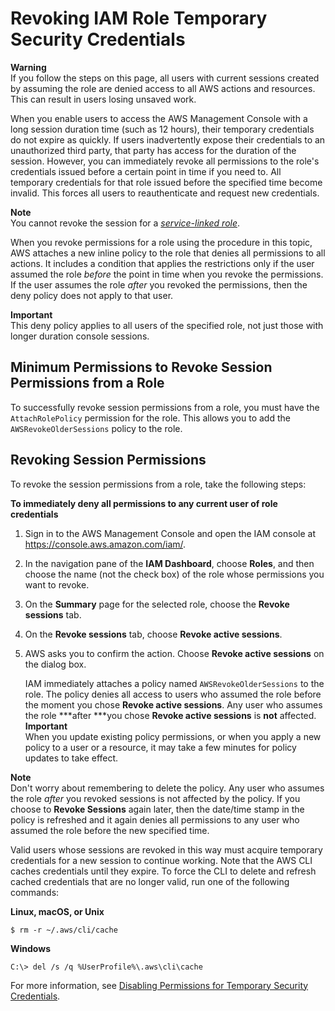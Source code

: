 # Revoking IAM Role Temporary Security Credentials<a name="id_roles_use_revoke-sessions"></a>

**Warning**  
If you follow the steps on this page, all users with current sessions created by assuming the role are denied access to all AWS actions and resources\. This can result in users losing unsaved work\. 

When you enable users to access the AWS Management Console with a long session duration time \(such as 12 hours\), their temporary credentials do not expire as quickly\. If users inadvertently expose their credentials to an unauthorized third party, that party has access for the duration of the session\. However, you can immediately revoke all permissions to the role's credentials issued before a certain point in time if you need to\. All temporary credentials for that role issued before the specified time become invalid\. This forces all users to reauthenticate and request new credentials\.

**Note**  
You cannot revoke the session for a *[service\-linked role](id_roles_terms-and-concepts.md#iam-term-service-linked-role)*\.

When you revoke permissions for a role using the procedure in this topic, AWS attaches a new inline policy to the role that denies all permissions to all actions\. It includes a condition that applies the restrictions only if the user assumed the role *before* the point in time when you revoke the permissions\. If the user assumes the role *after* you revoked the permissions, then the deny policy does not apply to that user\.

**Important**  
This deny policy applies to all users of the specified role, not just those with longer duration console sessions\.

## Minimum Permissions to Revoke Session Permissions from a Role<a name="w3ab1c19c23c23c38c14"></a>

To successfully revoke session permissions from a role, you must have the `AttachRolePolicy` permission for the role\. This allows you to add the `AWSRevokeOlderSessions` policy to the role\.

## Revoking Session Permissions<a name="w3ab1c19c23c23c38c16"></a>

To revoke the session permissions from a role, take the following steps:

**To immediately deny all permissions to any current user of role credentials**

1. Sign in to the AWS Management Console and open the IAM console at [https://console\.aws\.amazon\.com/iam/](https://console.aws.amazon.com/iam/)\.

1. In the navigation pane of the **IAM Dashboard**, choose **Roles**, and then choose the name \(not the check box\) of the role whose permissions you want to revoke\.

1. On the **Summary** page for the selected role, choose the **Revoke sessions** tab\.

1. On the **Revoke sessions** tab, choose **Revoke active sessions**\.

1. AWS asks you to confirm the action\. Choose **Revoke active sessions** on the dialog box\.

   IAM immediately attaches a policy named `AWSRevokeOlderSessions` to the role\. The policy denies all access to users who assumed the role before the moment you chose **Revoke active sessions**\. Any user who assumes the role ***after ***you chose **Revoke active sessions** is **not** affected\.
**Important**  
When you update existing policy permissions, or when you apply a new policy to a user or a resource, it may take a few minutes for policy updates to take effect\.

**Note**  
Don't worry about remembering to delete the policy\. Any user who assumes the role *after* you revoked sessions is not affected by the policy\. If you choose to **Revoke Sessions** again later, then the date/time stamp in the policy is refreshed and it again denies all permissions to any user who assumed the role before the new specified time\.

Valid users whose sessions are revoked in this way must acquire temporary credentials for a new session to continue working\. Note that the AWS CLI caches credentials until they expire\. To force the CLI to delete and refresh cached credentials that are no longer valid, run one of the following commands:

**Linux, macOS, or Unix**

```
$ rm -r ~/.aws/cli/cache
```

**Windows**

```
C:\> del /s /q %UserProfile%\.aws\cli\cache
```

For more information, see [Disabling Permissions for Temporary Security Credentials](id_credentials_temp_control-access_disable-perms.md)\.